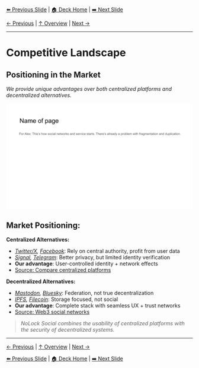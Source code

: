 <!-- Navigation Header -->
[⬅️ Previous Slide](slide07.md) | [🏠 Deck Home](../README.md) | [➡️ Next Slide](slide09.md)

[← Previous](slide07.md) | [↑ Overview](../README.md) | [Next →](slide09.md)

---

# Competitive Landscape

## Positioning in the Market

*We provide unique advantages over both centralized platforms and decentralized alternatives.*

![Competitive Landscape](../images/slide9.png)


## Market Positioning:

**Centralized Alternatives:**
- *[Twitter/X](https://x.com), [Facebook](https://facebook.com)*: Rely on central authority, profit from user data
- *[Signal](https://signal.org), [Telegram](https://telegram.org)*: Better privacy, but limited identity verification
- **Our advantage**: User-controlled identity + network effects
- [Source: Compare centralized platforms](https://www.cloudwards.net/messenger-comparison/)

**Decentralized Alternatives:**
- *[Mastodon](https://joinmastodon.org), [Bluesky](https://bsky.app)*: Federation, not true decentralization
- *[IPFS](https://ipfs.tech), [Filecoin](https://filecoin.io)*: Storage focused, not social
- **Our advantage**: Complete stack with seamless UX + trust networks
- [Source: Web3 social networks](https://consensys.io/blog/what-is-web3-social-media)

> *NoLock Social combines the usability of centralized platforms with the security of decentralized systems.*



---

[← Previous](slide07.md) | [↑ Overview](../README.md) | [Next →](slide09.md)



<!-- Navigation Footer -->
[⬅️ Previous Slide](slide07.md) | [🏠 Deck Home](../README.md) | [➡️ Next Slide](slide09.md)